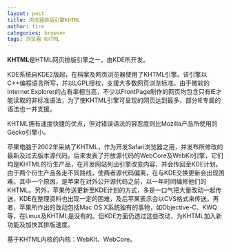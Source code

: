 ```yaml
---
layout: post
title: 浏览器排版引擎KHTML
author: fire
categories: browser
tags: 浏览器 KHTML
---
```


**KHTML**是HTML网页排版引擎之一，由KDE所开发。

KDE系统自KDE2版起，在档案及网页浏览器使用了KHTML引擎。该引擎以C++编程语言所写，并以LGPL授权，支援大多数网页浏览标准。由于微软的Internet Explorer的占有率相当高，不少以FrontPage制作的网页均包含只有IE才能读取的非标准语法，为了使KHTML引擎可呈现的网页达到最多，部分IE专属的语法也一并支援。

KHTML拥有速度快捷的优点，但对错误语法的容忍度则比Mozilla产品所使用的Gecko引擎小。

苹果电脑于2002年采纳了KHTML，作为开发Safari浏览器之用，并发布所修改的最新及过去版本源代码。后来发表了开放源代码的WebCore及WebKit引擎，它们均是KHTML的衍生产品，在开发网站列出引擎改变内容，并会传回至KDE计划。由于两个衍生产品各走不同路线，使两者源代码偏离，在与KDE交换更新会出现困难。其中一个原因，是苹果在对外公开源代码之前，以一年时间编修他们的KHTML。另外，苹果传送更新至KDE计划的方式，多是一口气把大量改动一起传送，KDE在整理资料也出现一定的困难，及后苹果表示会以CVS格式来传送。再者，苹果所作出的改动包括Mac OS X系统独有的事物，如Objective-C、KWQ等，在Linux及KHTML是没有的。但KDE方面仍透过这些改动，为KHTML加入新功能及加快其排版速度。

基于KHTML内核的内核：WebKit、WebCore。
